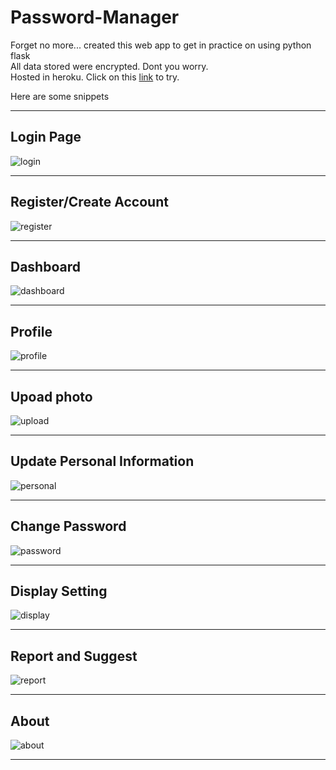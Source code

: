 # Password-Manager

Forget no more... created this web app to get in practice on using python flask <br>
All data stored were encrypted. Dont you worry. <br>
Hosted in heroku. Click on this [link](https://mb-password-manager.herokuapp.com/) to try.

Here are some snippets

---

## Login Page

![login](https://i.ibb.co/tY41rsj/1.png)

---

## Register/Create Account

![register](https://i.ibb.co/rxcPrj4/2.png)

---

## Dashboard

![dashboard](https://i.ibb.co/JFjmyR8/3.png)

---

## Profile

![profile](https://i.ibb.co/1vBKRCy/4.png)

---

## Upoad photo

![upload](https://i.ibb.co/P4bCJM2/5.png)

---

## Update Personal Information

![personal](https://i.ibb.co/ZhYQwYn/6.png)

---

## Change Password

![password](https://i.ibb.co/YRmFMV2/7.png)

---

## Display Setting

![display](https://i.ibb.co/9G4r14V/8.png)

---

## Report and Suggest

![report](https://i.ibb.co/Y2YTRQg/9.png)

---

## About

![about](https://i.ibb.co/0Gc1Fjz/10.png)

---
















